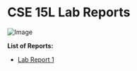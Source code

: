 # CSE 15L Lab Reports
![Image](https://ucsdnews.ucsd.edu/news_uploads/Resized_Geisel_Library_08.31.jpg)

**List of Reports:**

- [Lab Report 1](https://bcli12.github.io/cse15l-lab-reports/lab-report-1-week-2.html)




